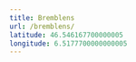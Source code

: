 ```yaml
---
title: Bremblens
url: /bremblens/
latitude: 46.546167700000005
longitude: 6.5177700000000005
---
```

